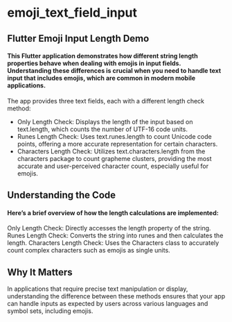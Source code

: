 # emoji_text_field_input

## Flutter Emoji Input Length Demo
#### This Flutter application demonstrates how different string length properties behave when dealing with emojis in input fields. Understanding these differences is crucial when you need to handle text input that includes emojis, which are common in modern mobile applications.

The app provides three text fields, each with a different length check method:
 - Only Length Check: Displays the length of the input based on text.length, which counts the number of UTF-16 code units.
 - Runes Length Check: Uses text.runes.length to count Unicode code points, offering a more accurate representation for certain characters.
 - Characters Length Check: Utilizes text.characters.length from the characters package to count grapheme clusters, providing the most accurate and user-perceived character count, especially useful for emojis.


## Understanding the Code
#### Here’s a brief overview of how the length calculations are implemented:

Only Length Check: Directly accesses the length property of the string.
Runes Length Check: Converts the string into runes and then calculates the length.
Characters Length Check: Uses the Characters class to accurately count complex characters such as emojis as single units.

## Why It Matters
In applications that require precise text manipulation or display, understanding the difference between these methods ensures that your app can handle inputs as expected by users across various languages and symbol sets, including emojis.

